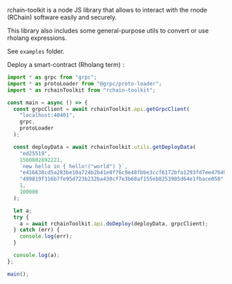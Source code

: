 rchain-toolkit is a node JS library that allows to interact with the rnode (RChain) software easily and securely.

This library also includes some general-purpose utils to convert or use rholang expressions.

See `examples` folder.

Deploy a smart-contract (Rholang term) :

```typescript
import * as grpc from "grpc";
import * as protoLoader from "@grpc/proto-loader";
import * as rchainToolkit from "rchain-toolkit";

const main = async () => {
  const grpcClient = await rchainToolkit.api.getGrpcClient(
    "localhost:40401",
    grpc,
    protoLoader
  );

  const deployData = await rchainToolkit.utils.getDeployData(
    "ed25519",
    1560802892221,
    `new hello in { hello!("world") }`,
    "e416638cd5a283be10a724b2b41e8f76c9e48fbbe3ccf6172bfa1293fd7ee476499819f316b7fe95d723b232ba430cf7e3b68af155eb8253905d64e1fbace058",
    "499819f316b7fe95d723b232ba430cf7e3b68af155eb8253905d64e1fbace058",
    1,
    100000
  );

  let a;
  try {
    a = await rchainToolkit.api.doDeploy(deployData, grpcClient);
  } catch (err) {
    console.log(err);
  }

  console.log(a);
};

main();
```
